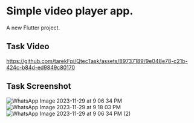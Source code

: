 # Simple video player app.

A new Flutter project.

## Task Video



https://github.com/tarekFpi/QtecTask/assets/89737189/9e048e78-c21b-424c-b84d-ed9849c80170


## Task Screenshot


![WhatsApp Image 2023-11-29 at 9 06 34 PM](https://github.com/tarekFpi/QtecTask/assets/89737189/32d05c56-d376-43fa-aea7-d23f73481b27)
![WhatsApp Image 2023-11-29 at 9 18 03 PM](https://github.com/tarekFpi/QtecTask/assets/89737189/2264c7b4-2e3e-4223-adf7-8cafdd8fe5ff)
![WhatsApp Image 2023-11-29 at 9 06 34 PM (2)](https://github.com/tarekFpi/QtecTask/assets/89737189/e878aeaf-889f-4e20-b849-b1dc9a42721b)
